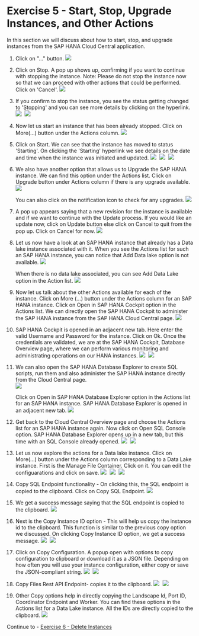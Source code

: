 # Exercise 5 - Start, Stop, Upgrade Instances, and Other Actions

In this section we will discuss about how to start, stop, and upgrade instances from the SAP HANA Cloud Central application.


1. Click on "..." button.
    <kbd>
    ![](./images/1.png)
    </kbd>
    
2. Click on Stop. A pop up shows up, confirming if you want to continue with stopping the instance. Note: Please do not stop the instance now so that we can proceed with other actions that could be performed. Click on 'Cancel'.
    <kbd>
    ![](./images/2.png)
    </kbd>
      
3. If you confirm to stop the instance, you see the status getting changed to 'Stopping' and you can see more details by clicking on the hyperlink.
    <kbd>
    ![](./images/3.png)
    </kbd>
    <kbd>
    ![](./images/4.png)
    </kbd>
    
4. Now let us start an instance that has been already stopped. Click on More(...) button under the Actions column.
    <kbd>
    ![](./images/5.png)
    </kbd>
      
5. Click on Start. We can see that the instance has moved to status 'Starting'. On clicking the 'Starting' hyperlink we see details on the date and time when the instance was initiated and updated.
    <kbd>
    ![](./images/9.png)
    </kbd>
    <kbd>
    ![](./images/10.png)
    </kbd>
    <kbd>
    ![](./images/11.png)
    </kbd>

6. We also have another option that allows us to Upgrade the SAP HANA instance. We can find this option under the Actions list. Click on Upgrade button under Actions column if there is any upgrade available.
    <kbd>
    ![](./images/28.png)
    </kbd>
    
    You can also click on the notification icon to check for any upgrades.
    <kbd>
    ![](./images/30.png)
    </kbd>
      
7. A pop up appears saying that a new revision for the instance is available and if we want to continue with the Update process. If you would like an update now, click on Update button else click on Cancel to quit from the pop up. Click on Cancel for now.
    <kbd>
    ![](./images/31.png)
    </kbd>
      
8. Let us now have a look at an SAP HANA instance that already has a Data lake instance associated with it. When you see the Actions list for such an SAP HANA instance, you can notice that Add Data lake option is not available. 
    <kbd>
    ![](./images/29.png)
    </kbd>
      
    When there is no data lake associated, you can see Add Data Lake option in the Action list.
    <kbd>
    ![](./images/8.png)
    </kbd>
      
9. Now let us talk about the other Actions available for each of the instance. Click on More (...) button under the Actions column for an SAP HANA instance. Click on Open in SAP HANA Cockpit option in the Actions list. We can directly open the SAP HANA Cockpit to administer the SAP HANA instance from the SAP HANA Cloud Central page.
    <kbd>
    ![](./images/32.png)
    </kbd>
      
10. SAP HANA Cockpit is opened in an adjacent new tab. Here enter the valid Username and Password for the instance. Click on Ok. Once the credentials are validated, we are at the SAP HANA Cockpit, Database Overview page, where we can perform various monitoring and administrating operations on our HANA instances.
    <kbd>
    ![](./images/13_a.png)
    </kbd>
    <kbd>
    ![](./images/13_b.png)
    </kbd>
      
11. We can also open the SAP HANA Database Explorer to create SQL scripts, run them and also administer the SAP HANA instance directly from the Cloud Central page.  
    <kbd>
    ![](./images/33.png)
    </kbd>
    
    Click on Open in SAP HANA Database Explorer option in the Actions list for an SAP HANA instance. SAP HANA Database Explorer is opened in an adjacent new tab.
    <kbd>
    ![](./images/14_b.png)
    </kbd>
    
12. Get back to the Cloud Central Overview page and choose the Actions list for an SAP HANA instance again. Now click on Open SQL Console option. SAP HANA Database Explorer opens up in a new tab, but this time with an SQL Console already opened.
    <kbd>
    ![](./images/34.png)
    </kbd>
    <kbd>
    ![](./images/15_b.png)
    </kbd>

13. Let us now explore the actions for a Data lake instance. Click on More(...) button under the Actions column corresponding to a Data Lake instance. First is the Manage File Container. Click on it. You can edit the configuarations and click on save.
    <kbd>
    ![](./images/16.png)
    </kbd>
    <kbd>
    ![](./images/17.png)
    </kbd>
    <kbd>
    ![](./images/18.png)
    </kbd>

14. Copy SQL Endpoint functionality - On clicking this, the SQL endpoint is copied to the clipboard. Click on Copy SQL Endpoint.
    <kbd>
    ![](./images/19.png)
    </kbd>

15. We get a success message saying that the SQL endpoint is copied to the clipboard.
    <kbd>
    ![](./images/20.png)
    </kbd>

16. Next is the Copy Instance ID option - This will help us copy the instance id to the clipboard. This function is similar to the previous copy option we discussed. On clicking Copy Instance ID option, we get a success message.
    <kbd>
    ![](./images/21.png)
    </kbd>
    <kbd>
    ![](./images/22.png)
    </kbd>

17. Click on Copy Configuration. A popup open with options to copy configuration to clipboard or download it as a JSON file. Depending on how often you will use your instance configuration, either copy or save the JSON-compliant string.
    <kbd>
    ![](./images/23.png)
    </kbd>
    <kbd>
    ![](./images/24.png)
    </kbd>

18. Copy Files Rest API Endpoint- copies it to the clipboard.
    <kbd>
    ![](./images/25.png)
    </kbd>
    <kbd>
    ![](./images/26.png)
    </kbd>
      
19. Other Copy options help in directly copying the Landscape Id, Port ID, Coordinator Endpoint and Worker. You can find these options in the Actions list for a Data Lake instance. All the IDs are directly copied to the clipboard.
    <kbd>
    ![](./images/27.png)
    </kbd>

Continue to - [Exercise 6 - Delete Instances ](../ex_6/README.md)
